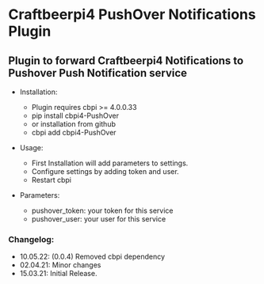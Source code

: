 # Craftbeerpi4 PushOver Notifications Plugin

## Plugin to forward Craftbeerpi4 Notifications to Pushover Push Notification service

- Installation:

	- Plugin requires cbpi >= 4.0.0.33
	- pip install cbpi4-PushOver
	- or installation from github
	- cbpi add cbpi4-PushOver

- Usage:

	- First Installation will add parameters to settings.
	- Configure settings by adding token and user.
	- Restart cbpi

- Parameters:

	- pushover_token: your token for this service
	- pushover_user: your user for this service

### Changelog:

- 10.05.22: (0.0.4) Removed cbpi dependency
- 02.04.21:  Minor changes
- 15.03.21: Initial Release.
